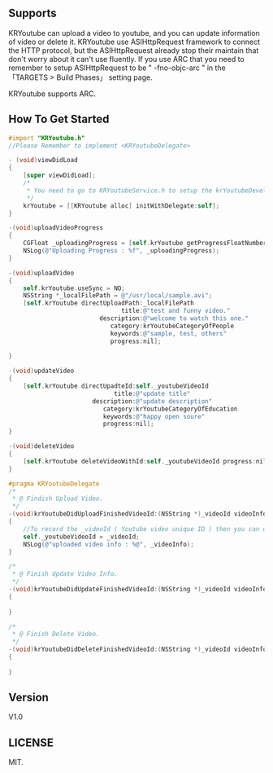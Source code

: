 ## Supports

KRYoutube can upload a video to youtube, and you can update information of video or delete it. KRYoutube use ASIHttpRequest framework to connect the HTTP protocol, but the ASIHttpRequest already stop their maintain that don't worry about it can't use fluently. If you use ARC that you need to remember to setup ASIHttpRequest to be " -fno-objc-arc " in the 「TARGETS > Build Phases」 setting page.

KRYoutube supports ARC.

## How To Get Started

``` objective-c
#import "KRYoutube.h"
//Please Remember to implement <KRYoutubeDelegate>

- (void)viewDidLoad
{
    [super viewDidLoad];
    /*
     * You need to go to KRYoutubeService.h to setup the krYoutubeDeveloperKey and your Acoount infomation first.
     */
    krYoutube = [[KRYoutube alloc] initWithDelegate:self];
}

-(void)uploadVideoProgress
{
    CGFloat _uploadingProgress = [self.krYoutube getProgressFloatNumber];
    NSLog(@"Uploading Progress : %f", _uploadingProgress);
}

-(void)uploadVideo
{
    self.krYoutube.useSync = NO;
    NSString *_localFilePath = @"/usr/local/sample.avi";
    [self.krYoutube directUploadPath:_localFilePath
                               title:@"test and funny video."
                         description:@"welcome to watch this one."
                            category:krYoutubeCategoryOfPeople
                            keywords:@"sample, test, others"
                            progress:nil];
    
}

-(void)updateVideo
{
    [self.krYoutube directUpadteId:self._youtubeVideoId
                             title:@"update title"
                       description:@"update description"
                          category:krYoutubeCategoryOfEducation
                          keywords:@"happy open soure"
                          progress:nil];
}

-(void)deleteVideo
{
    [self.krYoutube deleteVideoWithId:self._youtubeVideoId progress:nil];
}

#pragma KRYoutubeDelegate
/*
 * @ Findish Upload Video.
 */
-(void)krYoutubeDidUploadFinishedVideoId:(NSString *)_videoId videoInfo:(NSMutableDictionary *)_videoInfo
{
    //To record the _videoId ( Youtube video unique ID ) then you can use it to update or delete video.
    self._youtubeVideoId = _videoId;
    NSLog(@"uploaded video info : %@", _videoInfo);
}

/*
 * @ Finish Update Video Info.
 */
-(void)krYoutubeDidUpdateFinishedVideoId:(NSString *)_videoId videoInfo:(NSMutableDictionary *)_videoInfo
{
    
}

/*
 * @ Finish Delete Video.
 */
-(void)krYoutubeDidDeleteFinishedVideoId:(NSString *)_videoId videoInfo:(NSMutableDictionary *)_videoInfo
{
    
}
```

## Version

V1.0

## LICENSE

MIT.

